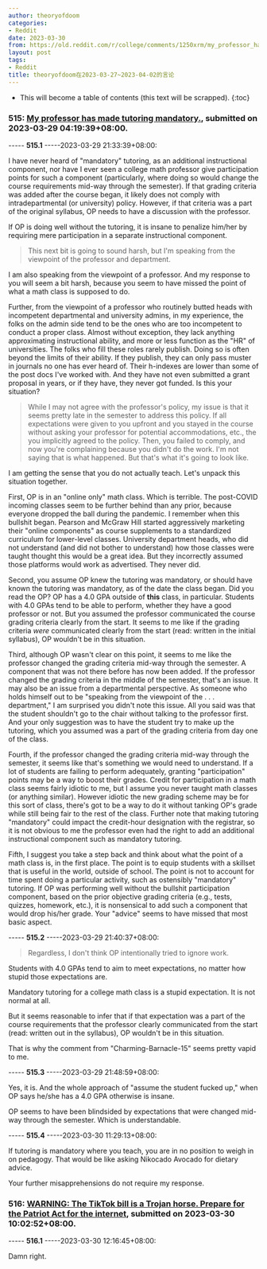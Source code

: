 ```yaml
---
author: theoryofdoom
categories:
- Reddit
date: 2023-03-30
from: https://old.reddit.com/r/college/comments/1250xrm/my_professor_has_made_tutoring_mandatory/
layout: post
tags:
- Reddit
title: theoryofdoom在2023-03-27~2023-04-02的言论
---
```


* This will become a table of contents (this text will be scrapped).
{:toc}

### 515: [My professor has made tutoring mandatory.](https://old.reddit.com/r/college/comments/1250xrm/my_professor_has_made_tutoring_mandatory/), submitted on 2023-03-29 04:19:39+08:00.

----- __515.1__ -----2023-03-29 21:33:39+08:00:

I have never heard of "mandatory" tutoring, as an additional instructional component, nor have I ever seen a college math professor give participation points for such a component (particularly, where doing so would change the course requirements mid-way through the semester).  If that grading criteria was added after the course began, it likely does not comply with intradepartmental (or university) policy.  However, if that criteria was a part of the original syllabus, OP needs to have a discussion with the professor.

If OP is doing well without the tutoring, it is insane to penalize him/her by requiring mere participation in a separate instructional component.  

> This next bit is going to sound harsh, but I'm speaking from the viewpoint of the professor and department. 

I am also speaking from the viewpoint of a professor.  And my response to you will seem a bit harsh, because you seem to have missed the point of what a math class is supposed to do.  

Further, from the viewpoint of a professor who routinely butted heads with incompetent departmental and university admins, in my experience, the folks on the admin side tend to be the ones who are too incompetent to conduct a proper class.  Almost without exception, they lack anything approximating instructional ability, and more or less function as the "HR" of universities.  The folks who fill these roles rarely publish.  Doing so is often beyond the limits of their ability.  If they publish, they can only pass muster in journals no one has ever heard of.  Their h-indexes are lower than some of the post docs I've worked with. And they have not even submitted a grant proposal in years, or if they have, they never got funded.  Is this your situation?  

> While I may not agree with the professor's policy, my issue is that it seems pretty late in the semester to address this policy. If all expectations were given to you upfront and you stayed in the course without asking your professor for potential accommodations, etc., the you implicitly agreed to the policy. Then, you failed to comply, and now you're complaining because you didn't do the work. I'm not saying that is what happened. But that's what it's going to look like.

I am getting the sense that you do not actually teach.  Let's unpack this situation together.

First, OP is in an "online only" math class.  Which is terrible.  The post-COVID incoming classes seem to be further behind than any prior, because everyone dropped the ball during the pandemic.  I remember when this bullshit began.  Pearson and McGraw Hill started aggressively marketing their "online components" as course supplements to a standardized curriculum for lower-level classes.  University department heads, who did not understand (and did not bother to understand) how those classes were taught thought this would be a great idea.  But they incorrectly assumed those platforms would work as advertised.  They never did. 

Second, you assume OP knew the tutoring was mandatory, or should have known the tutoring was mandatory, as of the date the class began.  Did you read the OP?  OP has a 4.0 GPA outside of **this** class, in particular.  Students with 4.0 GPAs tend to be able to perform, whether they have a good professor or not.  But you assumed the professor communicated the course grading criteria clearly from the start.  It seems to me like if the grading criteria *were* communicated clearly from the start (read: written in the initial syllabus), OP wouldn't be in this situation.

Third, although OP wasn't clear on this point, it seems to me like the professor changed the grading criteria mid-way through the semester.  A component that was not there before has now been added.  If the professor changed the grading criteria in the middle of the semester, that's an issue.  It may also be an issue from a departmental perspective.  As someone who holds himself out to be "speaking from the viewpoint of the . . . department," I am surprised you didn't note this issue.  All you said was that the student shouldn't go to the chair without talking to the professor first.  And your only suggestion was to have the student try to make up the tutoring, which you assumed was a part of the grading criteria from day one of the class.  

Fourth, if the professor changed the grading criteria mid-way through the semester, it seems like that's something we would need to understand.  If a lot of students are failing to perform adequately, granting "participation" points may be a way to boost their grades.  Credit for participation in a math class seems fairly idiotic to me, but I assume you never taught math classes (or anything similar).  However idiotic the new grading scheme may be for this sort of class, there's got to be a way to do it without tanking OP's grade while still being fair to the rest of the class.  Further note that making tutoring "mandatory" could impact the credit-hour designation with the registrar, so it is not obvious to me the professor even had the right to add an additional instructional component such as mandatory tutoring.  

Fifth, I suggest you take a step back and think about what the point of a math class is, in the first place.  The point is to equip students with a skillset that is useful in the world, outside of school.  The point is not to account for time spent doing a particular activity, such as ostensibly "mandatory" tutoring.  If OP was performing well without the bullshit participation component, based on the prior objective grading criteria (e.g., tests, quizzes, homework, etc.), it is nonsensical to add such a component that would drop his/her grade.  Your "advice" seems to have missed that most basic aspect.

----- __515.2__ -----2023-03-29 21:40:37+08:00:

> Regardless, I don't think OP intentionally tried to ignore work.

Students with 4.0 GPAs tend to aim to meet expectations, no matter how stupid those expectations are.  

Mandatory tutoring for a college math class is a stupid expectation.  It is not normal at all. 

But it seems reasonable to infer that if that expectation was a part of the course requirements that the professor clearly communicated from the start (read: written out in the syllabus), OP wouldn't be in this situation.

That is why the comment from "Charming-Barnacle-15" seems pretty vapid to me.

----- __515.3__ -----2023-03-29 21:48:59+08:00:

Yes, it is. And the whole approach of "assume the student fucked up," when OP says he/she has a 4.0 GPA otherwise is insane.  

OP seems to have been blindsided by expectations that were changed mid-way through the semester.  Which is understandable.

----- __515.4__ -----2023-03-30 11:29:13+08:00:

If tutoring is mandatory where you teach, you are in no position to weigh in on pedagogy.  That would be like asking Nikocado Avocado for dietary advice. 

Your further misapprehensions do not require my response.

### 516: [WARNING: The TikTok bill is a Trojan horse. Prepare for the Patriot Act for the internet](https://old.reddit.com/r/FreeSpeech/comments/126841p/warning_the_tiktok_bill_is_a_trojan_horse_prepare/), submitted on 2023-03-30 10:02:52+08:00.

----- __516.1__ -----2023-03-30 12:16:45+08:00:

Damn right.


